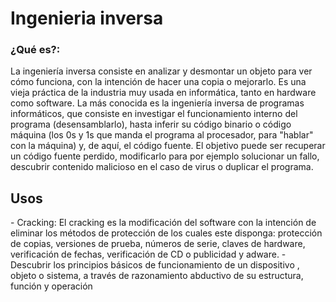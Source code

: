 <h1>Ingenieria inversa</h1>
<h3>¿Qué es?:</h3>
La ingeniería inversa consiste en analizar y desmontar un objeto para ver cómo funciona,
con la intención de hacer una copia o mejorarlo. Es una vieja práctica de la industria muy usada en informática, tanto en hardware como software.
La más conocida es la ingeniería inversa de programas informáticos, que consiste en investigar el funcionamiento interno del programa (desensamblarlo),
hasta inferir su código binario o código máquina (los 0s y 1s que manda el programa al procesador, para "hablar" con la máquina) y, de aquí, el código fuente. El objetivo puede ser recuperar un código fuente perdido, modificarlo para por ejemplo solucionar un fallo, descubrir contenido malicioso en el caso de virus o duplicar el programa.

<h2>Usos</h2>
- Cracking: El cracking es la modificación del software con la intención de eliminar los métodos de protección de los cuales este disponga: protección de copias, versiones de prueba, números de serie, claves de hardware, verificación de fechas, verificación de CD o publicidad y adware.
- Descubrir los principios básicos de funcionamiento de un dispositivo , objeto o sistema, a través de razonamiento abductivo de su estructura, función y operación
